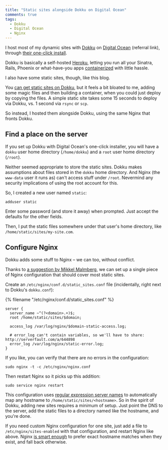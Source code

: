 ```yaml
---
title: "Static sites alongside Dokku on Digital Ocean"
comments: true
tags:
  - Dokku
  - Digital Ocean
  - Nginx
---
```


I host most of my dynamic sites with [Dokku](http://dokku.viewdocs.io/dokku/) on [Digital Ocean](https://www.digitalocean.com/?refcode=a94740416de7) (referral link), through [their one-click install](https://www.digitalocean.com/features/one-click-apps/dokku/?refcode=a94740416de7).

Dokku is basically a self-hosted [Heroku](https://www.docker.com/), letting you run all your Sinatra, Rails, Phoenix or what-have-you apps [containerized](https://www.docker.com/) with little hassle.

I also have some static sites, though, like this blog.

You [can get static sites on Dokku](https://www.florianheinemann.com/github/dokku/2014/11/17/Hosting-static-pages-on-Dokku.html), but it feels a bit bloated to me, adding some magic files and then building a container, when you could just deploy by copying the files. A simple static site takes some 15 seconds to deploy via Dokku, vs. 1 second via `rsync` or `scp`.

So instead, I hosted them alongside Dokku, using the same Nginx that fronts Dokku.

## Find a place on the server

If you set up Dokku with Digital Ocean's one-click installer, you will have a `dokku` user home directory (`/home/dokku`) and a `root` user home directory (`/root`).

Neither seemed appropriate to store the static sites. Dokku makes assumptions about files stored in the `dokku` home directory. And Nginx (the `www-data` user it runs as) can't access stuff under `/root`. Nevermind any security implications of using the root account for this.

So, I created a new user named `static`:

    adduser static

Enter some password (and store it away) when prompted. Just accept the defaults for the other fields.

Then, I put the static files somewhere under that user's home directory, like `/home/static/sites/my-site.com`.


## Configure Nginx

Dokku adds some stuff to Nginx – we can too, without conflict.

Thanks to [a suggestion by Mikkel Malmberg](https://twitter.com/mikker/status/684106604107706369), we can set up a single piece of Nginx configuration that should cover most static sites.

Create an `/etc/nginx/conf.d/static_sites.conf` file (incidentally, right next to Dokku's `dokku.conf`):

{% filename "/etc/nginx/conf.d/static_sites.conf" %}
``` nginx /etc/nginx/conf.d/static_sites.conf
server {
  server_name ~^(?<domain>.+)$;
  root /home/static/sites/$domain;

  access_log /var/log/nginx/$domain-static-access.log;

  # error_log can't contain variables, so we'll have to share: http://serverfault.com/a/644898
  error_log /var/log/nginx/static-error.log;
}
```

If you like, you can verify that there are no errors in the configuration:

    sudo nginx -t -c /etc/nginx/nginx.conf

Then restart Nginx so it picks up this addition:

    sudo service nginx restart

This configuration uses [regular expression server names](http://nginx.org/en/docs/http/server_names.html) to automatically map any hostname to `/home/static/sites/<hostname>`. So in the spirit of Dokku, adding new sites requires a minimum of setup. Just point the DNS to the server, add the static files to a directory named like the hostname, and you're done.

If you need custom Nginx configuration for one site, just add a file to `/etc/nginx/sites-enabled` with that configuration, and restart Nginx like above. Nginx [is smart enough](http://nginx.org/en/docs/http/server_names.html#optimization) to prefer exact hostname matches when they exist, and fall back otherwise.
